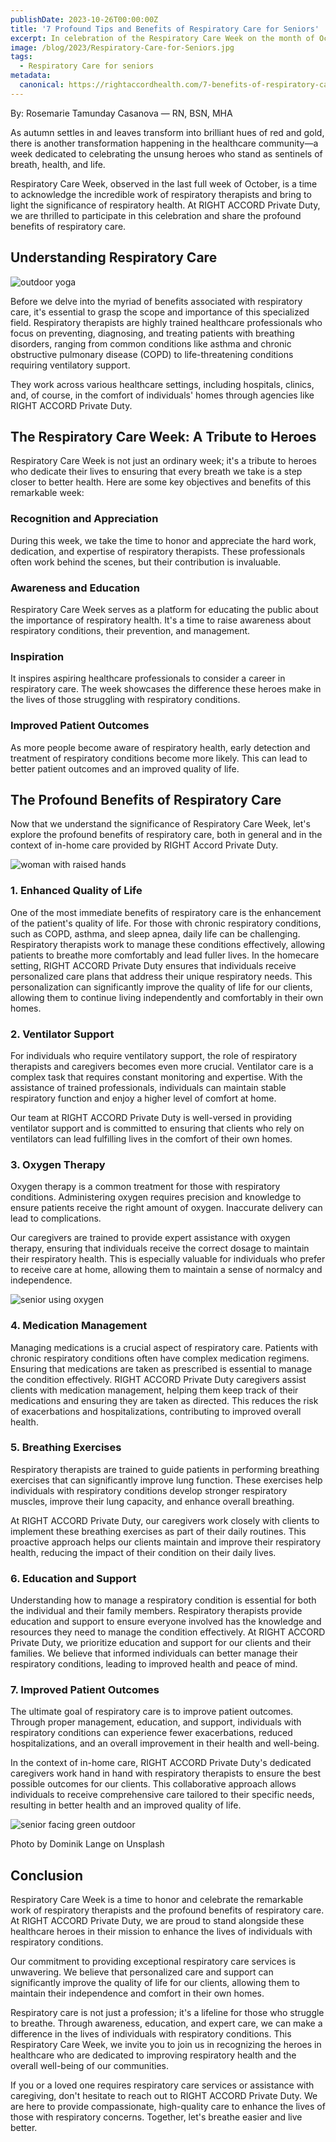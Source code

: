 ```yaml
---
publishDate: 2023-10-26T00:00:00Z
title: '7 Profound Tips and Benefits of Respiratory Care for Seniors'
excerpt: In celebration of the Respiratory Care Week on the month of October, this Blog covers the 7 Profound Tips and Benefits of Respiratory Care for Seniors.
image: /blog/2023/Respiratory-Care-for-Seniors.jpg
tags:
  - Respiratory Care for seniors
metadata:
  canonical: https://rightaccordhealth.com/7-benefits-of-respiratory-care-for-seniors
---
```



By: Rosemarie Tamunday Casanova — RN, BSN, MHA


As autumn settles in and leaves transform into brilliant hues of red and gold, there is another transformation happening in the healthcare community—a week dedicated to celebrating the unsung heroes who stand as sentinels of breath, health, and life.

Respiratory Care Week, observed in the last full week of October, is a time to acknowledge the incredible work of respiratory therapists and bring to light the significance of respiratory health. At RIGHT ACCORD Private Duty, we are thrilled to participate in this celebration and share the profound benefits of respiratory care.

Understanding Respiratory Care
------------------------------

![outdoor yoga](/blog/2023/outdoor-yoga.jpg)

Before we delve into the myriad of benefits associated with respiratory care, it's essential to grasp the scope and importance of this specialized field. Respiratory therapists are highly trained healthcare professionals who focus on preventing, diagnosing, and treating patients with breathing disorders, ranging from common conditions like asthma and chronic obstructive pulmonary disease (COPD) to life-threatening conditions requiring ventilatory support.

They work across various healthcare settings, including hospitals, clinics, and, of course, in the comfort of individuals' homes through agencies like RIGHT ACCORD Private Duty.

The Respiratory Care Week: A Tribute to Heroes
----------------------------------------------

Respiratory Care Week is not just an ordinary week; it's a tribute to heroes who dedicate their lives to ensuring that every breath we take is a step closer to better health. Here are some key objectives and benefits of this remarkable week:

### Recognition and Appreciation

During this week, we take the time to honor and appreciate the hard work, dedication, and expertise of respiratory therapists. These professionals often work behind the scenes, but their contribution is invaluable.

### Awareness and Education

Respiratory Care Week serves as a platform for educating the public about the importance of respiratory health. It's a time to raise awareness about respiratory conditions, their prevention, and management.

### Inspiration

It inspires aspiring healthcare professionals to consider a career in respiratory care. The week showcases the difference these heroes make in the lives of those struggling with respiratory conditions.

### Improved Patient Outcomes

As more people become aware of respiratory health, early detection and treatment of respiratory conditions become more likely. This can lead to better patient outcomes and an improved quality of life.

The Profound Benefits of Respiratory Care
-----------------------------------------

Now that we understand the significance of Respiratory Care Week, let's explore the profound benefits of respiratory care, both in general and in the context of in-home care provided by RIGHT Accord Private Duty.

![woman with raised hands](/blog/2023/portrait-happy-senior-woman-standing-with-raised-arms.jpg)

### 1\. Enhanced Quality of Life

One of the most immediate benefits of respiratory care is the enhancement of the patient's quality of life. For those with chronic respiratory conditions, such as COPD, asthma, and sleep apnea, daily life can be challenging. Respiratory therapists work to manage these conditions effectively, allowing patients to breathe more comfortably and lead fuller lives. In the homecare setting, RIGHT ACCORD Private Duty ensures that individuals receive personalized care plans that address their unique respiratory needs. This personalization can significantly improve the quality of life for our clients, allowing them to continue living independently and comfortably in their own homes.

### 2\. Ventilator Support

For individuals who require ventilatory support, the role of respiratory therapists and caregivers becomes even more crucial. Ventilator care is a complex task that requires constant monitoring and expertise. With the assistance of trained professionals, individuals can maintain stable respiratory function and enjoy a higher level of comfort at home.

Our team at RIGHT ACCORD Private Duty is well-versed in providing ventilator support and is committed to ensuring that clients who rely on ventilators can lead fulfilling lives in the comfort of their own homes.

### 3\. Oxygen Therapy

Oxygen therapy is a common treatment for those with respiratory conditions. Administering oxygen requires precision and knowledge to ensure patients receive the right amount of oxygen. Inaccurate delivery can lead to complications.

Our caregivers are trained to provide expert assistance with oxygen therapy, ensuring that individuals receive the correct dosage to maintain their respiratory health. This is especially valuable for individuals who prefer to receive care at home, allowing them to maintain a sense of normalcy and independence.

![senior using oxygen](/blog/2023/153604404_s.jpg)

### 4\. Medication Management

Managing medications is a crucial aspect of respiratory care. Patients with chronic respiratory conditions often have complex medication regimens. Ensuring that medications are taken as prescribed is essential to manage the condition effectively. RIGHT ACCORD Private Duty caregivers assist clients with medication management, helping them keep track of their medications and ensuring they are taken as directed. This reduces the risk of exacerbations and hospitalizations, contributing to improved overall health.

### 5\. Breathing Exercises

Respiratory therapists are trained to guide patients in performing breathing exercises that can significantly improve lung function. These exercises help individuals with respiratory conditions develop stronger respiratory muscles, improve their lung capacity, and enhance overall breathing.

At RIGHT ACCORD Private Duty, our caregivers work closely with clients to implement these breathing exercises as part of their daily routines. This proactive approach helps our clients maintain and improve their respiratory health, reducing the impact of their condition on their daily lives.

### 6\. Education and Support

Understanding how to manage a respiratory condition is essential for both the individual and their family members. Respiratory therapists provide education and support to ensure everyone involved has the knowledge and resources they need to manage the condition effectively. At RIGHT ACCORD Private Duty, we prioritize education and support for our clients and their families. We believe that informed individuals can better manage their respiratory conditions, leading to improved health and peace of mind.

### 7\. Improved Patient Outcomes

The ultimate goal of respiratory care is to improve patient outcomes. Through proper management, education, and support, individuals with respiratory conditions can experience fewer exacerbations, reduced hospitalizations, and an overall improvement in their health and well-being.

In the context of in-home care, RIGHT ACCORD Private Duty's dedicated caregivers work hand in hand with respiratory therapists to ensure the best possible outcomes for our clients. This collaborative approach allows individuals to receive comprehensive care tailored to their specific needs, resulting in better health and an improved quality of life.

![senior facing green outdoor](/blog/2023/dominik-lange-VUOiQW4OeLI-unsplash.jpg)

Photo by Dominik Lange on Unsplash

Conclusion
----------

Respiratory Care Week is a time to honor and celebrate the remarkable work of respiratory therapists and the profound benefits of respiratory care. At RIGHT ACCORD Private Duty, we are proud to stand alongside these healthcare heroes in their mission to enhance the lives of individuals with respiratory conditions.

Our commitment to providing exceptional respiratory care services is unwavering. We believe that personalized care and support can significantly improve the quality of life for our clients, allowing them to maintain their independence and comfort in their own homes.

Respiratory care is not just a profession; it's a lifeline for those who struggle to breathe. Through awareness, education, and expert care, we can make a difference in the lives of individuals with respiratory conditions. This Respiratory Care Week, we invite you to join us in recognizing the heroes in healthcare who are dedicated to improving respiratory health and the overall well-being of our communities.

If you or a loved one requires respiratory care services or assistance with caregiving, don't hesitate to reach out to RIGHT ACCORD Private Duty. We are here to provide compassionate, high-quality care to enhance the lives of those with respiratory concerns. Together, let's breathe easier and live better.